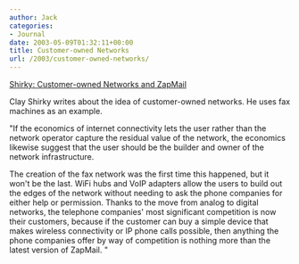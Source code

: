 ```yaml
---
author: Jack
categories:
- Journal
date: 2003-05-09T01:32:11+00:00
title: Customer-owned Networks
url: /2003/customer-owned-networks/
---
```


[Shirky: Customer-owned Networks and ZapMail][1]

Clay Shirky writes about the idea of customer-owned networks. He uses fax machines as an example.

"If the economics of internet connectivity lets the user rather than the network operator capture the residual value of the network, the economics likewise suggest that the user should be the builder and owner of the network infrastructure.

The creation of the fax network was the first time this happened, but it won't be the last. WiFi hubs and VoIP adapters allow the users to build out the edges of the network without needing to ask the phone companies for either help or permission. Thanks to the move from analog to digital networks, the telephone companies' most significant competition is now their customers, because if the customer can buy a simple device that makes wireless connectivity or IP phone calls possible, then anything the phone companies offer by way of competition is nothing more than the latest version of ZapMail. "

 [1]: http://www.shirky.com/writings/zapmail.html "Customer-owned Networks and ZapMail"